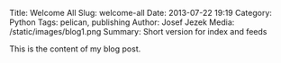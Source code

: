 Title: Welcome All
Slug: welcome-all
Date: 2013-07-22 19:19
Category: Python
Tags: pelican, publishing
Author: Josef Jezek
Media: /static/images/blog1.png
Summary: Short version for index and feeds

This is the content of my blog post.
